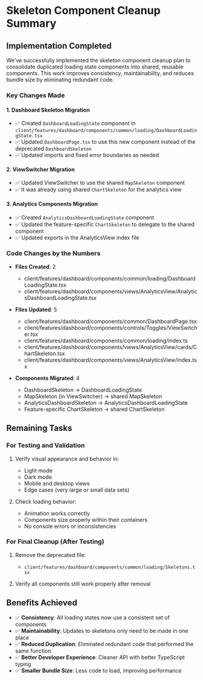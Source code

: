# Skeleton Component Cleanup Summary

## Implementation Completed

We've successfully implemented the skeleton component cleanup plan to consolidate duplicated loading state components into shared, reusable components. This work improves consistency, maintainability, and reduces bundle size by eliminating redundant code.

### Key Changes Made

#### 1. Dashboard Skeleton Migration
- ✅ Created `DashboardLoadingState` component in `client/features/dashboard/components/common/loading/DashboardLoadingState.tsx`
- ✅ Updated `DashboardPage.tsx` to use this new component instead of the deprecated `DashboardSkeleton`
- ✅ Updated imports and fixed error boundaries as needed

#### 2. ViewSwitcher Migration
- ✅ Updated ViewSwitcher to use the shared `MapSkeleton` component
- ✅ It was already using shared `ChartSkeleton` for the analytics view

#### 3. Analytics Components Migration
- ✅ Created `AnalyticsDashboardLoadingState` component
- ✅ Updated the feature-specific `ChartSkeleton` to delegate to the shared component
- ✅ Updated exports in the AnalyticsView index file 

### Code Changes by the Numbers
- **Files Created**: 2
  - client/features/dashboard/components/common/loading/DashboardLoadingState.tsx
  - client/features/dashboard/components/views/AnalyticsView/AnalyticsDashboardLoadingState.tsx
  
- **Files Updated**: 5
  - client/features/dashboard/components/common/DashboardPage.tsx
  - client/features/dashboard/components/controls/Toggles/ViewSwitcher.tsx
  - client/features/dashboard/components/common/loading/index.ts
  - client/features/dashboard/components/views/AnalyticsView/cards/ChartSkeleton.tsx
  - client/features/dashboard/components/views/AnalyticsView/index.tsx

- **Components Migrated**: 4
  - DashboardSkeleton → DashboardLoadingState
  - MapSkeleton (in ViewSwitcher) → shared MapSkeleton
  - AnalyticsDashboardSkeleton → AnalyticsDashboardLoadingState
  - Feature-specific ChartSkeleton → shared ChartSkeleton

## Remaining Tasks

### For Testing and Validation
1. Verify visual appearance and behavior in:
   - Light mode
   - Dark mode
   - Mobile and desktop views
   - Edge cases (very large or small data sets)

2. Check loading behavior:
   - Animation works correctly
   - Components size properly within their containers
   - No console errors or inconsistencies

### For Final Cleanup (After Testing)
1. Remove the deprecated file:
   - `client/features/dashboard/components/common/loading/Skeletons.tsx`

2. Verify all components still work properly after removal

## Benefits Achieved

- ✅ **Consistency**: All loading states now use a consistent set of components
- ✅ **Maintainability**: Updates to skeletons only need to be made in one place
- ✅ **Reduced Duplication**: Eliminated redundant code that performed the same function
- ✅ **Better Developer Experience**: Cleaner API with better TypeScript typing
- ✅ **Smaller Bundle Size**: Less code to load, improving performance 